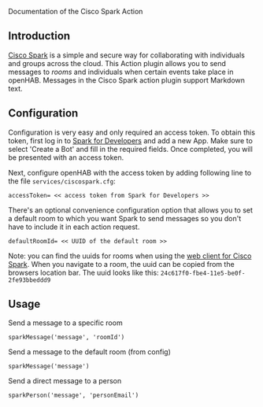 Documentation of the Cisco Spark Action

## Introduction

[Cisco Spark](https://www.ciscospark.com) is a simple and secure way for collaborating with individuals and groups across the cloud.  This Action plugin allows you to send messages to _rooms_ and individuals when certain events take place in openHAB. Messages in the Cisco Spark action plugin support Markdown text.

## Configuration

Configuration is very easy and only required an access token.  To obtain this token, first log in to [Spark for Developers](https://developer.ciscospark.com/add-app.html) and add a new App.  Make sure to select 'Create a Bot' and fill in the required fields. Once completed, you will be presented with an access token. 

Next, configure openHAB with the access token by adding following line to the file `services/ciscospark.cfg`:

    accessToken= << access token from Spark for Developers >>

There's an optional convenience configuration option that allows you to set a default room to which you want Spark to send messages so you don't have to include it in each action request.

    defaultRoomId= << UUID of the default room >>

Note: you can find the uuids for rooms when using the [web client for Cisco Spark](https://web.ciscospark.com).  When you navigate to a room, the uuid can be copied from the browsers location bar.  The uuid looks like this:
`24c617f0-fbe4-11e5-be0f-2fe93bbeddd9` 

## Usage

Send a message to a specific room

    sparkMessage('message', 'roomId') 

Send a message to the default room (from config)

    sparkMessage('message')

Send a direct message to a person

    sparkPerson('message', 'personEmail')
